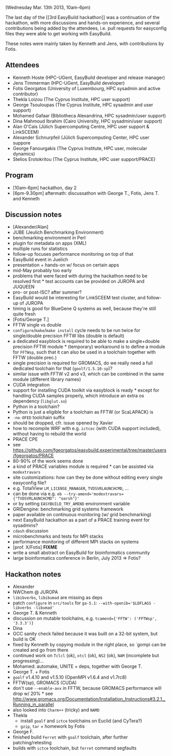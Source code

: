 (Wednesday Mar. 13th 2013, 10am-6pm)

The last day of the [[3rd EasyBuild hackathon]] was a continuation of the hackathon, with more discussions and hands-on experience,
and several contributions being added by the attendees, i.e. pull requests for easyconfig files they were able to get working with EasyBuild.

These notes were mainly taken by Kenneth and Jens, with contributions by Fotis.

## Attendees

 * Kenneth Hoste (HPC-UGent, EasyBuild developer and release manager)
 * Jens Timmerman (HPC-UGent, EasyBuild developer)
 * Fotis Georgatos (University of Luxembourg, HPC sysadmin and active contributor)
 * Thekla Loizou (The Cyprus Institute, HPC user support)
 * George Tsouloupas (The Cyprus Institute, HPC sysadmin and user support)
 * Mohamed Gafaar (Bibliotheca Alexandrina, HPC sysadmin/user support)
 * Dina Mahmoud Ibrahim (Cairo University, HPC sysadmin/user support)
 * Alan O'Cais (Jülich Supercomputing Centre, HPC user support & LinkSCEEM)
 * Alexander Schnurpfeil (Jülich Supercomputing Center, HPC user suppore
 * George Fanourgakis (The Cyprus Institute, HPC user, molecular dynamics)
 * Stelios Erotokritou (The Cyprus Institute, HPC user support/PRACE)

## Program

 * [10am-6pm] hackathon, day 2
 * [6pm-9.30pm] aftermath: discussathon with George T., Fotis, Jens T. and Kenneth

## Discussion notes

 * [Alexander/Alan]
  * JUBE (Jeulich Benchmarking Environment)
   * benchmarking environment in Perl
   * plugin for metadata on apps (XML)
   * multiple runs for statistics
   * follow-up focuses performance monitoring on top of that
  * EasyBuild event in Juelich
   * presentation + hands-on w/ focus on certain apps
   * mid-May probably too early
   * problems that were faced with during the hackathon need to be resolved first
    * test accounts can be provided on JUROPA and JUQUEEN
   * pro- or post-ISC? after summer?
  * EasyBuild would be interesting for LinkSCEEM test cluster, and follow-up of JUROPA
   * timing is good for BlueGene Q systems as well, because they're still quite fresh
 * [Fotis/George T.]
  * FFTW single vs double
   * `configure`/`make`/`make install` cycle needs to be run twice for single/double precision FFTW libs (double is default)
   * a dedicated easyblock is required to be able to make a single+double precision FFTW module
    * (temporary) workaround is to define a module for `FFTWsp`, such that it can also be used in a toolchain together with FFTW (double prec.)
   * single precision is required for GROMACS, do we really need a full dedicated toolchain for that (`goolf/1.5.10-sp`)?
   * similar issue with FFTW v2 and v3, which can be combined in the same module (different library names)
  * CUDA integration
   * support for installing CUDA toolkit via easyblock is ready
    * except for handling CUDA samples properly, which introduce an extra os dependency (`libglut.so`)
  * Python in a toolchain?
   * Python is just a eligible for a toolchain as FFTW (or ScaLAPACK) is
  * `-no-OFED` toolchain suffix
   * should be dropped, cfr. issue opened by Xavier
  * how to recompile WRF with e.g. `ictcec` (with CUDA support included), without having to rebuild the world
  * PRACE CPE
   * see https://github.com/fgeorgatos/easybuild.experimental/tree/master/users/fgeorgatos/PRACE
   * 80-90% of the work seems done
   * a kind of PRACE variables module is required
    * can be assisted via `modextravars`
  * site customizations: how can they be done without editing every single easyconfig file?
   * e.g. TotalView `LM_LICENSE_MANAGER`, `TVDSVRLAUNCHCMD`, ...
   * can be done via e.g. `eb --try-amend='modextravars={"TVDSVRLAUNCHCMD": "oarsh"}'`
   * or by setting `EASYBUILD_TRY_AMEND` environment variable
  * GRIDengine: benchmarking grid systems framework
   * paper available on continuous monitoring (w/ grid benchmarking)
  * next EasyBuild hackathon as a part of a PRACE training event for sysadmins?
  * `cdash` discussion
   * microbenchmarks and tests for MPI stacks
   * performance monitoring of different MPI stacks on systems
 * [prof. X/Fotis] **FIXME**
  * write a small abstract on EasyBuild for bioinformatics community
  * large bioinformatics conference in Berlin, July 2013 => Fotis?

## Hackathon notes

 * Alexander
  * NWChem @ JUROPA
   * `libibverbs`, `libibumad` are missing as deps
   * patch `configure` in `src/tools` for `ga-5.1`: `--with-openib='$LDFLAGS -libverbs -libumad'`
 * George T. & Kenneth
  * discussion on mutable toolchains, e.g. `tcamend={'FFTW': ('FFTWsp', '3.3.3')}`
 * Dina
  * GCC sanity check failed because it was built on a 32-bit system, but build is OK
  * fixed by Kenneth by copying module in the right place, so `gompi can be created and go from there
  * continued work on `Tclcl` (ok), `otcl` (ok), `NS2` (ok), `NAM` (incomplete but progressing)...
 * Mohamed: automake, UNITE + deps, together with George T.
 * George T. + Fotis
  * `goolf` v1.4.10 and v1.5.10 (OpenMPI v1.6.4 and v1.7rc8)
  * FFTW(sp), GROMACS (CUDA)
   * don't use `--enable-avx` in FFTW, because GROMACS performance will drop w/ 20%
    * see http://www.gromacs.org/Documentation/Installation_Instructions#3.2.1._Running_in_parallel
  * also looked into `Charm++` (tricky) and `NAMD`
 * Thekla
   * install `goalf` and `ictce` toolchains on Euclid (and CyTera?)
   * `gzip`, `tar` + homework by Fotis
 * George F.
  * finished build `Ferret` with `goalf` toolchain, after further patching/retesting
   * builds with `ictce` toolchain, but `ferret` command segfaults
